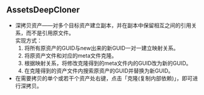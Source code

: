 ## AssetsDeepCloner

* 深拷贝资产——对多个目标资产建立副本，并在副本中保留相互之间的引用关系，而不是引用原文件。  
  实现方式：
  1. 将所有原资产的GUID与new出来的新GUID一对一建立映射关系。
  2. 将原资产文件和对应的meta文件克隆。
  3. 根据映射关系，将修改克隆得到的meta文件内的GUID改为新的GUID。
  4. 在克隆得到的资产文件内搜索原资产的GUID并替换为新GUID。
* 在需要拷贝的单个或若干个资产处右键，点击「克隆(复制内部依赖)」，即可进行深拷贝。  